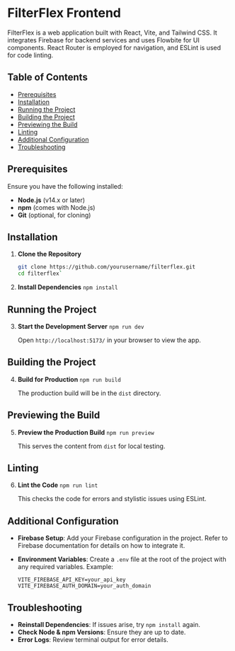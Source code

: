 
# FilterFlex Frontend

FilterFlex is a web application built with React, Vite, and Tailwind CSS. It integrates Firebase for backend services and uses Flowbite for UI components. React Router is employed for navigation, and ESLint is used for code linting.

## Table of Contents

- [Prerequisites](#prerequisites)
- [Installation](#installation)
- [Running the Project](#running-the-project)
- [Building the Project](#building-the-project)
- [Previewing the Build](#previewing-the-build)
- [Linting](#linting)
- [Additional Configuration](#additional-configuration)
- [Troubleshooting](#troubleshooting)

## Prerequisites

Ensure you have the following installed:

- **Node.js** (v14.x or later)
- **npm** (comes with Node.js)
- **Git** (optional, for cloning)

## Installation

1. **Clone the Repository**

   ```bash
   git clone https://github.com/yourusername/filterflex.git
   cd filterflex` 

2.  **Install Dependencies**
    `npm install` 
## Running the Project

3.  **Start the Development Server**
    `npm run dev` 
    
    Open `http://localhost:5173/` in your browser to view the app.
    

## Building the Project

4.  **Build for Production**
    `npm run build` 
    
    The production build will be in the `dist` directory.

## Previewing the Build

5.  **Preview the Production Build**
    `npm run preview` 
    
    This serves the content from `dist` for local testing.
    

## Linting

6.  **Lint the Code**
    `npm run lint` 
    
    This checks the code for errors and stylistic issues using ESLint.
    

## Additional Configuration

-   **Firebase Setup**: Add your Firebase configuration in the project. Refer to Firebase documentation for details on how to integrate it.
    
-   **Environment Variables**: Create a `.env` file at the root of the project with any required variables. Example:
    
    `VITE_FIREBASE_API_KEY=your_api_key
    VITE_FIREBASE_AUTH_DOMAIN=your_auth_domain` 
    

## Troubleshooting

-   **Reinstall Dependencies**: If issues arise, try `npm install` again.
-   **Check Node & npm Versions**: Ensure they are up to date.
-   **Error Logs**: Review terminal output for error details.
